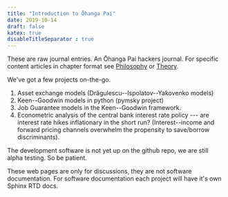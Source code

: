 ```yaml
---
title: "Introduction to Ōhanga Pai"
date: 2019-10-14
draft: false
katex: true
disableTitleSeparator : true
---
```


These are raw journal entries. 
An Ōhanga Pai hackers journal.
For specific content articles in chapter format see [Philosophy](/questions/) or [Theory](empirical).

We've got a few projects on-the-go.

1. Asset exchange models (Drăgulescu--Ispolatov--Yakovenko models) 
2. Keen--Goodwin models in python (pymsky project)
3. Job Guarantee models in the Keen--Goodwin framework.
4. Econometric analysis of the central bank interest rate policy --- are interest rate hikes inflationary in the short run? (Interest--income and forward pricing channels overwhelm the propensity to save/borrow discriminants). 

The development software is not yet up on the github repo, we are still alpha testing. 
So be patient.

These web pages are only for discussions, they are not software documentation. 
For software documentation each project will have it's own Sphinx RTD docs.
